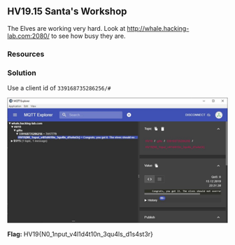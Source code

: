 ## HV19.15 Santa's Workshop

The Elves are working very hard.
Look at http://whale.hacking-lab.com:2080/ to see how busy they are.

### Resources

### Solution

Use a client id of `339168735286256/#`

![](./solution.jpg)

**Flag:** HV19{N0_1nput_v4l1d4t10n_3qu4ls_d1s4st3r}
